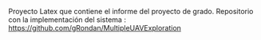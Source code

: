 Proyecto Latex que contiene el informe del proyecto de grado.
Repositorio con la implementación del sistema :
https://github.com/gRondan/MultipleUAVExploration
